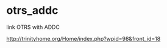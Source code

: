 otrs_addc
=========

link OTRS with ADDC

http://trinityhome.org/Home/index.php?wpid=98&front_id=18
